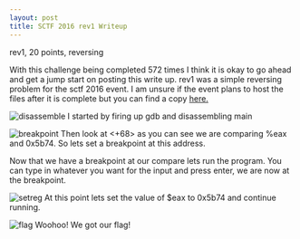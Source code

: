 ```yaml
---
layout: post
title: SCTF 2016 rev1 Writeup
---
```


rev1, 20 points, reversing


With this challenge being completed 572 times I think it is okay to go ahead and get a jump
start on posting this write up. rev1 was a simple reversing problem for the sctf 2016 event.
I am unsure if the event plans to host the files after it is complete but you can find a
copy [here.](https://www.dropbox.com/s/duluob41jhmr6v0/rev1?dl=0)

![disassemble](http://i.imgur.com/tJhNBpm.png)
I started by firing up gdb and disassembling main

![breakpoint](http://i.imgur.com/UZd1uP6.png)
Then look at <+68> as you can see we are comparing %eax and 0x5b74. So lets set a breakpoint
at this address.

Now that we have a breakpoint at our compare lets run the program. You can type in whatever you
want for the input and press enter, we are now at the breakpoint.

![setreg](http://i.imgur.com/HbPvjdk.png)
At this point lets set the value of $eax to 0x5b74 and continue running.

![flag](http://i.imgur.com/IdDxurZ.png)
Woohoo! We got our flag!

